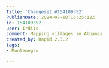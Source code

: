 ```yaml
---
Title: 'Changeset #154109352'
PublishDate: 2024-07-18T16:25:12Z
id: 154109352
user: IrdiIs
comment: Mapping villages in Albania
created_by: Rapid 2.3.2
tags:
- Montenegro

---
```

